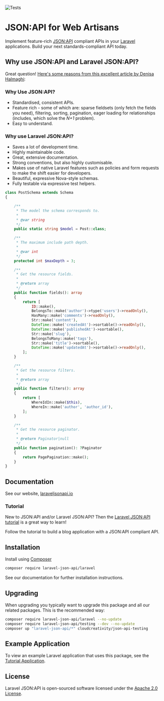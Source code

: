 ![Tests](https://github.com/laravel-json-api/laravel/workflows/Tests/badge.svg)

# JSON:API for Web Artisans

Implement feature-rich [JSON:API](https://jsonapi.org) compliant APIs in your
[Laravel](https://laravel.com) applications. Build your next standards-compliant API today.

## Why use JSON:API and Laravel JSON:API?

Great question! [Here's some reasons from this excellent article by Denisa Halmaghi](https://graffino.com/web-development/how-to-use-laravel-json-api-to-create-a-json-api-compliant-backend-in-laravel):

### Why Use JSON:API?

- Standardised, consistent APIs.
- Feature rich - some of which are: sparse fieldsets (only fetch the fields you need), filtering, sorting, pagination,
  eager loading for relationships (includes, which solve the _N+1_ problem).
- Easy to understand.

### Why use Laravel JSON:API?

- Saves a lot of development time.
- Highly maintainable code.
- Great, extensive documentation.
- Strong conventions, but also highly customisable.
- Makes use of native Laravel features such as policies and form requests to make the shift easier for developers.
- Beautiful, expressive Nova-style schemas.
- Fully testable via expressive test helpers.

```php
class PostSchema extends Schema
{

    /**
     * The model the schema corresponds to.
     *
     * @var string
     */
    public static string $model = Post::class;

    /**
     * The maximum include path depth.
     *
     * @var int
     */
    protected int $maxDepth = 3;

    /**
     * Get the resource fields.
     *
     * @return array
     */
    public function fields(): array
    {
        return [
            ID::make(),
            BelongsTo::make('author')->type('users')->readOnly(),
            HasMany::make('comments')->readOnly(),
            Str::make('content'),
            DateTime::make('createdAt')->sortable()->readOnly(),
            DateTime::make('publishedAt')->sortable(),
            Str::make('slug'),
            BelongsToMany::make('tags'),
            Str::make('title')->sortable(),
            DateTime::make('updatedAt')->sortable()->readOnly(),
        ];
    }

    /**
     * Get the resource filters.
     *
     * @return array
     */
    public function filters(): array
    {
        return [
            WhereIdIn::make($this),
            WhereIn::make('author', 'author_id'),
        ];
    }

    /**
     * Get the resource paginator.
     *
     * @return Paginator|null
     */
    public function pagination(): ?Paginator
    {
        return PagePagination::make();
    }
}
```

## Documentation

See our website, [laraveljsonapi.io](https://laraveljsonapi.io)

### Tutorial

New to JSON:API and/or Laravel JSON:API? Then
the [Laravel JSON:API tutorial](https://laraveljsonapi.io/docs/2.0/tutorial/)
is a great way to learn!

Follow the tutorial to build a blog application with a JSON:API compliant API.

## Installation

Install using [Composer](https://getcomposer.org)

```bash
composer require laravel-json-api/laravel
```

See our documentation for further installation instructions.

## Upgrading

When upgrading you typically want to upgrade this package and all our related packages. This is the recommended way:

```bash
composer require laravel-json-api/laravel --no-update
composer require laravel-json-api/testing --dev --no-update
composer up "laravel-json-api/*" cloudcreativity/json-api-testing
```

## Example Application

To view an example Laravel application that uses this package, see the
[Tutorial Application](https://github.com/laravel-json-api/tutorial-app).

## License

Laravel JSON:API is open-sourced software licensed under the [Apache 2.0 License](./LICENSE).

